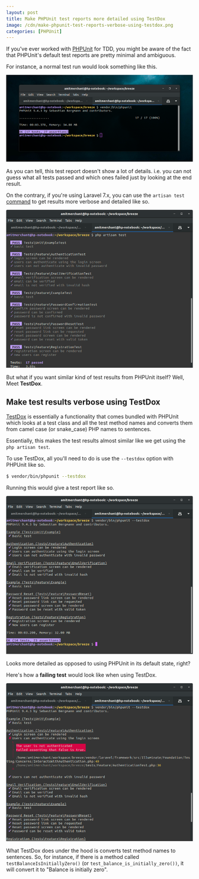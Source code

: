 ```yaml
---
layout: post
title: Make PHPUnit test reports more detailed using TestDox
image: /cdn/make-phpunit-test-reports-verbose-using-testdox.png
categories: [PHPUnit]
---
```


If you've ever worked with [PHPUnit](https://phpunit.de/) for TDD, you might be aware of the fact that PHPUnit's default test reports are pretty minimal and ambiguous. 

For instance, a normal test run would look something like this.

![PHPUnit Default](/images/phpunit-default.png)

As you can tell, this test report doesn't show a lot of details. i.e. you can not guess what all tests passed and which ones failed just by looking at the end result.

On the contrary, if you're using Laravel 7.x, you can use the `artisan test` [command](https://laravel.com/docs/8.x/testing#artisan-test-runner) to get results more verbose and detailed like so.

![php artisan test](/images/php-artisan-test.png)

But what if you want similar kind of test results from PHPUnit itself? Well, Meet **TestDox**.

## Make test results verbose using TestDox

[TestDox](https://phpunit.readthedocs.io/en/9.5/textui.html#testdox) is essentially a functionality that comes bundled with PHPUnit which looks at a test class and all the test method names and converts them from camel case (or snake_case) PHP names to sentences. 

Essentially, this makes the test results almost similar like we get using the `php artisan test`. 

To use TestDox, all you'll need to do is use the `--testdox` option with PHPUnit like so.

```bash
$ vendor/bin/phpunit --testdox
```

Running this would give a test report like so.

![PHPUnit with TestDox](/images/phpunit-with-testdox.png)

Looks more detailed as opposed to using PHPUnit in its default state, right?

Here's how a **failing test** would look like when using TestDox.

![](/images/phpunit-failing-test-testdox.png)

What TestDox does under the hood is converts test method names to sentences. So, for instance, if there is a method called `testBalanceIsInitiallyZero()` (or `test_balance_is_initially_zero())`, it will convert it to "Balance is initially zero".
